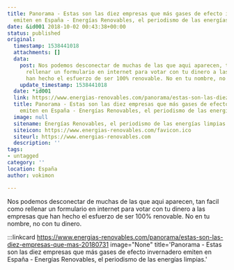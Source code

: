 ```yaml
---
title: Panorama - Estas son las diez empresas que más gases de efecto invernadero
  emiten en España - Energías Renovables, el periodismo de las energías limpias.
date: &id001 2018-10-02 00:43:38+00:00
status: published
original:
  timestamp: 1538441018
  attachments: []
  data:
    post: Nos podemos desconectar de muchas de las que aqui aparecen, tan facil como
      rellenar un formulario en internet para votar con tu dinero a las empresas que
      han hecho el esfuerzo de ser 100% renovable. No en tu nombre, no con tu dinero.
    update_timestamp: 1538441018
  date: *id001
  link: https://www.energias-renovables.com/panorama/estas-son-las-diez-empresas-que-mas-20180731
  title: Panorama - Estas son las diez empresas que más gases de efecto invernadero
    emiten en España - Energías Renovables, el periodismo de las energías limpias.
  image: null
  sitename: Energías Renovables, el periodismo de las energías limpias.
  siteicon: https://www.energias-renovables.com/favicon.ico
  siteurl: https://www.energias-renovables.com
  description: ''
tags:
- untagged
category: ''
location: España
author: vokimon

---
```

Nos podemos desconectar de muchas de las que aqui aparecen, tan facil como rellenar un formulario en internet para votar con tu dinero a las empresas que han hecho el esfuerzo de ser 100% renovable. No en tu nombre, no con tu dinero.

:::linkcard https://www.energias-renovables.com/panorama/estas-son-las-diez-empresas-que-mas-20180731 image="None" title='Panorama - Estas son las diez empresas que más gases de efecto invernadero emiten en España - Energías Renovables, el periodismo de las energías limpias.'


